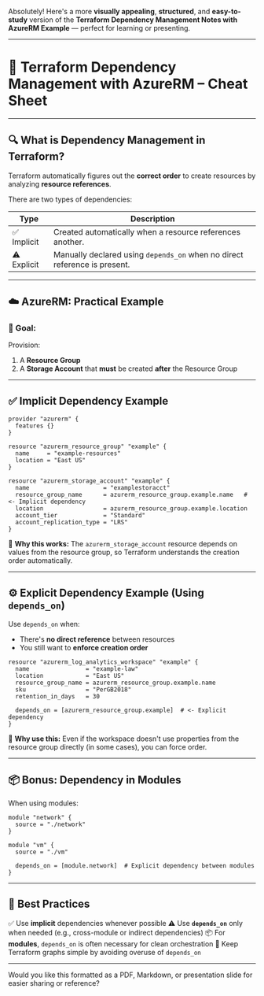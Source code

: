 Absolutely! Here's a more **visually appealing**, **structured**, and **easy-to-study** version of the **Terraform Dependency Management Notes with AzureRM Example** — perfect for learning or presenting.

---

# 🚀 Terraform Dependency Management with AzureRM – Cheat Sheet

---

## 🔍 What is Dependency Management in Terraform?

Terraform automatically figures out the **correct order** to create resources by analyzing **resource references**.

There are two types of dependencies:

| Type        | Description                                                               |
| ----------- | ------------------------------------------------------------------------- |
| ✅ Implicit  | Created automatically when a resource references another.                 |
| ⚠️ Explicit | Manually declared using `depends_on` when no direct reference is present. |

---

## ☁️ AzureRM: Practical Example

### 🔨 Goal:

Provision:

1. A **Resource Group**
2. A **Storage Account** that **must** be created **after** the Resource Group

---

## ✅ Implicit Dependency Example

```hcl
provider "azurerm" {
  features {}
}

resource "azurerm_resource_group" "example" {
  name     = "example-resources"
  location = "East US"
}

resource "azurerm_storage_account" "example" {
  name                     = "examplestoracct"
  resource_group_name      = azurerm_resource_group.example.name   # <- Implicit dependency
  location                 = azurerm_resource_group.example.location
  account_tier             = "Standard"
  account_replication_type = "LRS"
}
```

🧠 **Why this works:**
The `azurerm_storage_account` resource depends on values from the resource group, so Terraform understands the creation order automatically.

---

## ⚙️ Explicit Dependency Example (Using `depends_on`)

Use `depends_on` when:

* There's **no direct reference** between resources
* You still want to **enforce creation order**

```hcl
resource "azurerm_log_analytics_workspace" "example" {
  name                = "example-law"
  location            = "East US"
  resource_group_name = azurerm_resource_group.example.name
  sku                 = "PerGB2018"
  retention_in_days   = 30

  depends_on = [azurerm_resource_group.example]  # <- Explicit dependency
}
```

🧠 **Why use this:**
Even if the workspace doesn't use properties from the resource group directly (in some cases), you can force order.

---

## 📦 Bonus: Dependency in Modules

When using modules:

```hcl
module "network" {
  source = "./network"
}

module "vm" {
  source = "./vm"

  depends_on = [module.network]  # Explicit dependency between modules
}
```

---

## 🏁 Best Practices

✅ Use **implicit** dependencies whenever possible
⚠️ Use **`depends_on`** only when needed (e.g., cross-module or indirect dependencies)
📦 For **modules**, `depends_on` is often necessary for clean orchestration
🧹 Keep Terraform graphs simple by avoiding overuse of `depends_on`

---

Would you like this formatted as a PDF, Markdown, or presentation slide for easier sharing or reference?
